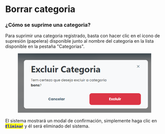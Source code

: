 # Borrar categoria

### ¿Cómo se suprime una categoria?

Para suprimir una categoria registrado, basta con hacer clic en el icono de supresión (papelera) disponible junto al nombre del categoria en la lista disponible en la pestaña "Categorias".

<figure><img src="../../../../.gitbook/assets/cat-del.png" alt=""><figcaption></figcaption></figure>

El sistema mostrará un modal de confirmación, simplemente haga clic en <mark style="color:blue;">**`Eliminar`**</mark> y él será eliminado del sistema.
